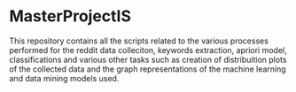 # MasterProjectIS
This repository contains all the scripts related to the various processes performed for the reddit data colleciton, keywords extraction, apriori model, classifications and various other tasks such as creation of distribuition plots of the collected data and the graph representations of the machine learning and data mining models used.
